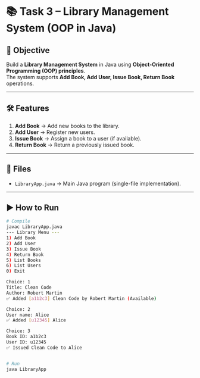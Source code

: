 # 📚 Task 3 – Library Management System (OOP in Java)

## 🚀 Objective
Build a **Library Management System** in Java using **Object-Oriented Programming (OOP) principles**.  
The system supports **Add Book, Add User, Issue Book, Return Book** operations.

---

## 🛠 Features
1. **Add Book** → Add new books to the library.  
2. **Add User** → Register new users.  
3. **Issue Book** → Assign a book to a user (if available).  
4. **Return Book** → Return a previously issued book.  

---

## 📂 Files
- `LibraryApp.java` → Main Java program (single-file implementation).  

---

## ▶️ How to Run
```bash
# Compile
javac LibraryApp.java
--- Library Menu ---
1) Add Book
2) Add User
3) Issue Book
4) Return Book
5) List Books
6) List Users
0) Exit

Choice: 1
Title: Clean Code
Author: Robert Martin
✅ Added [a1b2c3] Clean Code by Robert Martin (Available)

Choice: 2
User name: Alice
✅ Added [u12345] Alice

Choice: 3
Book ID: a1b2c3
User ID: u12345
✅ Issued Clean Code to Alice


# Run
java LibraryApp
